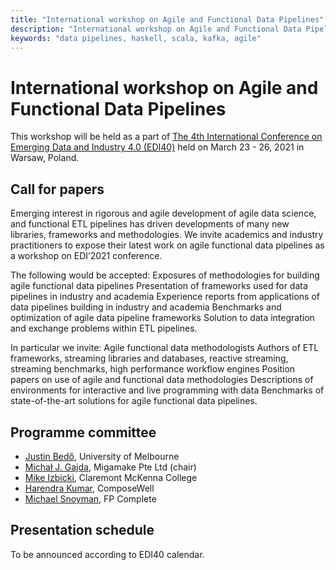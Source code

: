```yaml
---
title: "International workshop on Agile and Functional Data Pipelines"
description: "International workshop on Agile and Functional Data Pipelines"
keywords: "data pipelines, haskell, scala, kafka, agile"
---
```

# International workshop on Agile and Functional Data Pipelines

This workshop will be held as a part of [The 4th International Conference on Emerging Data and Industry 4.0 (EDI40)](http://cs-conferences.acadiau.ca/EDI40-21/) held on March 23 - 26, 2021 in Warsaw, Poland.

## Call for papers

Emerging interest in rigorous and agile development of agile data science, and functional ETL pipelines has driven developments of many new libraries, frameworks and methodologies.
We invite academics and industry practitioners to expose their latest work on agile functional data pipelines as a workshop on EDI’2021 conference.

The following would be accepted:
Exposures of methodologies for building agile functional data pipelines
Presentation of frameworks used for data pipelines in industry and academia
Experience reports from applications of data pipelines building in industry and academia
Benchmarks and optimization of agile data pipeline frameworks
Solution to data integration and exchange problems within ETL pipelines.

In particular we invite:
Agile functional data methodologists
Authors of ETL frameworks, streaming libraries and databases, reactive streaming, streaming benchmarks, high performance workflow engines
Position papers on use of agile and functional data methodologies
Descriptions of environments for interactive and live programming with data
Benchmarks of state-of-the-art solutions for agile functional data pipelines.

## Programme committee

* [Justin Bedő](https://cua0.org), University of Melbourne
* [Michał J. Gajda](https://migamake.com), Migamake Pte Ltd (chair)
* [Mike Izbicki](https://izbicki.me/), Claremont McKenna College
* [Harendra Kumar](https://twitter.com/hk_hooda), ComposeWell
* [Michael Snoyman](https://www.snoyman.com), FP Complete

## Presentation schedule

To be announced according to EDI40 calendar.
